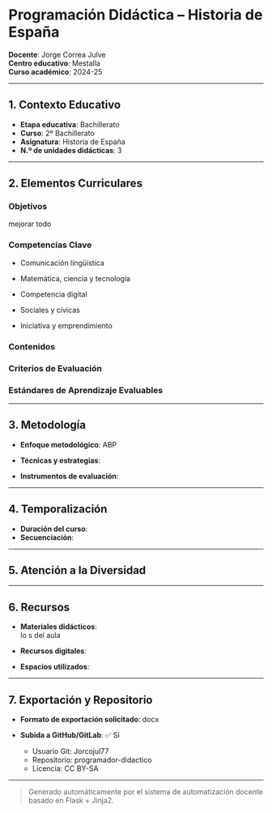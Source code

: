 # Programación Didáctica – Historia de España

**Docente**: Jorge Correa Julve  
**Centro educativo**: Mestalla  
**Curso académico**: 2024-25  

---

## 1. Contexto Educativo

- **Etapa educativa**: Bachillerato
- **Curso**: 2º Bachillerato
- **Asignatura**: Historia de España
- **N.º de unidades didácticas**: 3

---

## 2. Elementos Curriculares

### Objetivos
mejorar todo

### Competencias Clave


- Comunicación lingüística

- Matemática, ciencia y tecnología

- Competencia digital

- Sociales y cívicas

- Iniciativa y emprendimiento



### Contenidos


### Criterios de Evaluación


### Estándares de Aprendizaje Evaluables


---

## 3. Metodología

- **Enfoque metodológico**: ABP
- **Técnicas y estrategias**:  
  
- **Instrumentos de evaluación**: 

---

## 4. Temporalización

- **Duración del curso**: 
- **Secuenciación**:  
  

---

## 5. Atención a la Diversidad



---

## 6. Recursos

- **Materiales didácticos**:  
  lo s del aula
- **Recursos digitales**:  
  
- **Espacios utilizados**: 

---

## 7. Exportación y Repositorio

- **Formato de exportación solicitado**: docx
- **Subida a GitHub/GitLab**: ✅ Sí

  - Usuario Git: Jorcojul77
  - Repositorio: programador-didactico
  - Licencia: CC BY-SA


---

> Generado automáticamente por el sistema de automatización docente basado en Flask + Jinja2.